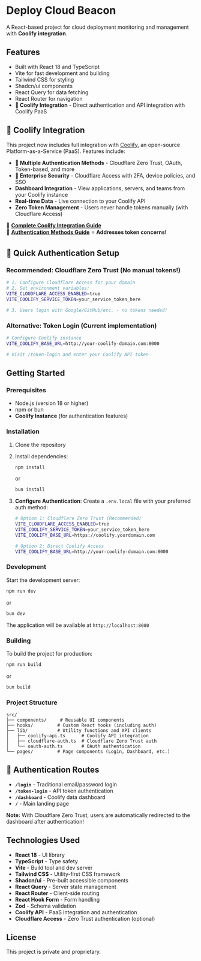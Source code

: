 # Deploy Cloud Beacon

A React-based project for cloud deployment monitoring and management with **Coolify integration**.

## Features

- Built with React 18 and TypeScript
- Vite for fast development and building
- Tailwind CSS for styling
- Shadcn/ui components
- React Query for data fetching
- React Router for navigation
- **🚀 Coolify Integration** - Direct authentication and API integration with Coolify PaaS

## 🔗 Coolify Integration

This project now includes full integration with [Coolify](https://coolify.io/), an open-source Platform-as-a-Service (PaaS). Features include:

- **🌟 Multiple Authentication Methods** - Cloudflare Zero Trust, OAuth, Token-based, and more
- **🔐 Enterprise Security** - Cloudflare Access with 2FA, device policies, and SSO
- **Dashboard Integration** - View applications, servers, and teams from your Coolify instance
- **Real-time Data** - Live connection to your Coolify API
- **Zero Token Management** - Users never handle tokens manually (with Cloudflare Access)

📖 **[Complete Coolify Integration Guide](./COOLIFY_INTEGRATION.md)**  
🔐 **[Authentication Methods Guide](./AUTHENTICATION_GUIDE.md)** ⭐ **Addresses token concerns!**

## 🎯 **Quick Authentication Setup**

### **Recommended: Cloudflare Zero Trust** (No manual tokens!)

```bash
# 1. Configure Cloudflare Access for your domain
# 2. Set environment variables:
VITE_CLOUDFLARE_ACCESS_ENABLED=true
VITE_COOLIFY_SERVICE_TOKEN=your_service_token_here

# 3. Users login with Google/GitHub/etc. - no tokens needed!
```

### **Alternative: Token Login** (Current implementation)

```bash
# Configure Coolify instance
VITE_COOLIFY_BASE_URL=http://your-coolify-domain.com:8000

# Visit /token-login and enter your Coolify API token
```

## Getting Started

### Prerequisites

- Node.js (version 18 or higher)
- npm or bun
- **Coolify Instance** (for authentication features)

### Installation

1. Clone the repository
2. Install dependencies:
   ```bash
   npm install
   ```
   or
   ```bash
   bun install
   ```

3. **Configure Authentication**:
   Create a `.env.local` file with your preferred auth method:
   ```bash
   # Option 1: Cloudflare Zero Trust (Recommended)
   VITE_CLOUDFLARE_ACCESS_ENABLED=true
   VITE_COOLIFY_SERVICE_TOKEN=your_service_token_here
   VITE_COOLIFY_BASE_URL=https://coolify.yourdomain.com
   
   # Option 2: Direct Coolify Access
   VITE_COOLIFY_BASE_URL=http://your-coolify-domain.com:8000
   ```

### Development

Start the development server:

```bash
npm run dev
```
or
```bash
bun dev
```

The application will be available at `http://localhost:8080`

### Building

To build the project for production:

```bash
npm run build
```
or
```bash
bun build
```

### Project Structure

```
src/
├── components/     # Reusable UI components
├── hooks/         # Custom React hooks (including auth)
├── lib/           # Utility functions and API clients
│   ├── coolify-api.ts      # Coolify API integration
│   ├── cloudflare-auth.ts  # Cloudflare Zero Trust auth
│   └── oauth-auth.ts       # OAuth authentication
└── pages/         # Page components (Login, Dashboard, etc.)
```

## 🚀 **Authentication Routes**

- **`/login`** - Traditional email/password login
- **`/token-login`** - API token authentication
- **`/dashboard`** - Coolify data dashboard
- **`/`** - Main landing page

**Note:** With Cloudflare Zero Trust, users are automatically redirected to the dashboard after authentication!

## Technologies Used

- **React 18** - UI library
- **TypeScript** - Type safety
- **Vite** - Build tool and dev server
- **Tailwind CSS** - Utility-first CSS framework
- **Shadcn/ui** - Pre-built accessible components
- **React Query** - Server state management
- **React Router** - Client-side routing
- **React Hook Form** - Form handling
- **Zod** - Schema validation
- **Coolify API** - PaaS integration and authentication
- **Cloudflare Access** - Zero Trust authentication (optional)

## License

This project is private and proprietary.
